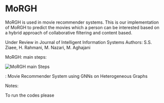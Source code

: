 # MoRGH

MoRGH is used in movie recommender systems. This is our implementation of MoRGH to predict the movies which 
a person can be interested based on a hybrid approach of collaborative filtering and content based.

Under Review in Journal of Intelligent Information Systems
Authors: S.S. Ziaee, H. Rahmani, M. Nazari, M. Aghajani


MoRGH: main steps: 


![MoRGH main Steps](https://raw.githubusercontent.com/sinaziaee/movie_recommender/master/figs/MoRGH_Overall.png)

: Movie Recommender System using GNNs on Heterogeneous Graphs

Notes:

To run the codes please
